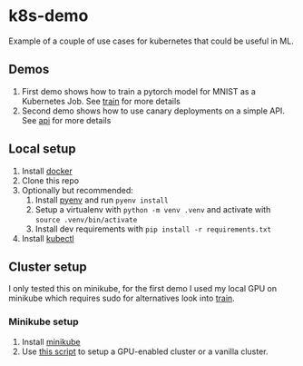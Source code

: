 # k8s-demo

Example of a couple of use cases for kubernetes that could be useful in ML.

## Demos

1. First demo shows how to train a pytorch model for MNIST as a Kubernetes Job. See [train](./train) for more details
1. Second demo shows how to use canary deployments on a simple API. See [api](./api) for more details

## Local setup

1. Install [docker](https://docs.docker.com/get-docker/)
1. Clone this repo
1. Optionally but recommended:
    1. Install [pyenv](https://github.com/pyenv/pyenv#installation) and run `pyenv install`
    1. Setup a virtualenv with `python -m venv .venv` and activate with `source .venv/bin/activate`
    1. Install dev requirements with `pip install -r requirements.txt`
1. Install [kubectl](https://kubernetes.io/docs/tasks/tools/)


## Cluster setup
I only tested this on minikube, for the first demo I used my local GPU on minikube which requires sudo for alternatives look into [train](./train).

### Minikube setup
1. Install [minikube](https://minikube.sigs.k8s.io/docs/start/)
1. Use [this script](./scripts/minikube_setup.sh) to setup a GPU-enabled cluster or a vanilla cluster.
